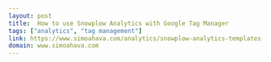 ```yaml
---
layout: post
title:  How to use Snowplow Analytics with Google Tag Manager
tags: ["analytics", "tag management"]
link: https://www.simoahava.com/analytics/snowplow-analytics-templates-google-tag-manager/
domain: www.simoahava.com
---
```

